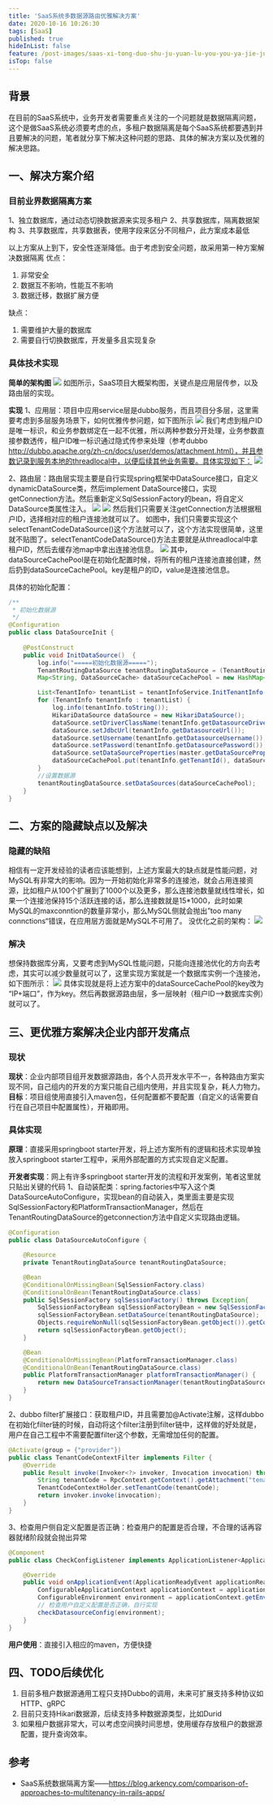 ```yaml
---
title: 'SaaS系统多数据源路由优雅解决方案'
date: 2020-10-16 10:26:30
tags: [SaaS]
published: true
hideInList: false
feature: /post-images/saas-xi-tong-duo-shu-ju-yuan-lu-you-you-ya-jie-jue-fang-an.jpg
isTop: false
---
```

## 背景
在目前的SaaS系统中，业务开发者需要重点关注的一个问题就是数据隔离问题，这个是做SaaS系统必须要考虑的点，多租户数据隔离是每个SaaS系统都要遇到并且要解决的问题，笔者就分享下解决这种问题的思路、具体的解决方案以及优雅的解决思路。

## 一、解决方案介绍
### 目前业界数据隔离方案
1、独立数据库，通过动态切换数据源来实现多租户
2、共享数据库，隔离数据架构
3、共享数据库，共享数据表，使用字段来区分不同租户，此方案成本最低

以上方案从上到下，安全性逐渐降低。由于考虑到安全问题，故采用第一种方案解决数据隔离
优点：
1. 非常安全
2. 数据互不影响，性能互不影响
3. 数据迁移，数据扩展方便

缺点：
1. 需要维护大量的数据库
2. 需要自行切换数据库，开发量多且实现复杂

### 具体技术实现
**简单的架构图**
![](https://zhangyaoo.github.io/post-images/1603179800053.png)
如图所示，SaaS项目大概架构图，关键点是应用层传参，以及路由层的实现。

**实现**
1、应用层：项目中应用service层是dubbo服务，而且项目分多层，这里需要考虑到多层服务场景下，如何优雅传参问题，如下图所示
![](https://zhangyaoo.github.io/post-images/1603181882775.png)
我们考虑到租户ID是唯一标识，和业务参数绑定在一起不优雅，所以两种参数分开处理，业务参数直接参数透传，租户ID唯一标识通过隐式传参来处理（参考dubbo http://dubbo.apache.org/zh-cn/docs/user/demos/attachment.html），并且参数记录到服务本地的threadlocal中，以便后续其他业务需要。具体实现如下：
![](https://zhangyaoo.github.io/post-images/1603183675071.png)

2、路由层：路由层实现主要是自行实现spring框架中DataSource接口，自定义dynamicDataSource类，然后implement DataSource接口，实现getConnection方法。然后重新定义SqlSessionFactory的bean，将自定义DataSource类属性注入。
![](https://zhangyaoo.github.io/post-images/1603183148592.png)
![](https://zhangyaoo.github.io/post-images/1603183156251.png)
然后我们只需要关注getConnection方法根据租户ID，选择相对应的租户连接池就可以了。
如图中，我们只需要实现这个selectTenantCodeDataSource()这个方法就可以了，这个方法实现很简单，这里就不贴图了。selectTenantCodeDataSource()方法主要就是从threadlocal中拿租户ID，然后去缓存池map中拿出连接池信息。
![](https://zhangyaoo.github.io/post-images/1603183509071.png)
其中，dataSourceCachePool是在初始化配置时候，将所有的租户连接池直接创建，然后扔到dataSourceCachePool。key是租户的ID，value是连接池信息。

具体的初始化配置：
```java
/**
 * 初始化数据源
 */
@Configuration
public class DataSourceInit {
    
    @PostConstruct
    public void InitDataSource()  {
        log.info("=====初始化数据源=====");
        TenantRoutingDataSource tenantRoutingDataSource = (TenantRoutingDataSource)ApplicationContextProvider.getBean("tenantRoutingDataSource");
        Map<String, DataSourceCache> dataSourceCachePool = new HashMap<>();

        List<TenantInfo> tenantList = tenantInfoService.InitTenantInfo();
        for (TenantInfo tenantInfo : tenantList) {
            log.info(tenantInfo.toString());
            HikariDataSource dataSource = new HikariDataSource();
            dataSource.setDriverClassName(tenantInfo.getDatasourceDriver());
            dataSource.setJdbcUrl(tenantInfo.getDatasourceUrl());
            dataSource.setUsername(tenantInfo.getDatasourceUsername());
            dataSource.setPassword(tenantInfo.getDatasourcePassword());
            dataSource.setDataSourceProperties(master.getDataSourceProperties());
            dataSourceCachePool.put(tenantInfo.getTenantId(), dataSource);
        }
        //设置数据源
        tenantRoutingDataSource.setDataSources(dataSourceCachePool);
    }
}
```

## 二、方案的隐藏缺点以及解决
### 隐藏的缺陷
相信有一定开发经验的读者应该能想到，上述方案最大的缺点就是性能问题，对MySQL有非常大的影响。因为一开始初始化非常多的连接池，就会占用连接资源，比如租户从100个扩展到了1000个以及更多，那么连接池数量就线性增长，如果一个连接池保持15个活跃连接的话，那么连接数就是15*1000，此时如果MySQL的maxconntion的数量非常小，那么MySQL侧就会抛出”too many connctions“错误，在应用层方面就是MySQL不可用了。
没优化之前的架构：
![](https://zhangyaoo.github.io/post-images/1603190851131.png)
### 解决
想保持数据库分离，又要考虑到MySQL性能问题，只能向连接池优化的方向去考虑，其实可以减少数量就可以了，这里实现方案就是一个数据库实例一个连接池，如下图所示：
![](https://zhangyaoo.github.io/post-images/1603190889253.png)
具体实现就是将上述方案中的dataSourceCachePool的key改为 “IP+端口”，作为key。然后再数据源路由层，多一层映射（租户ID——>数据库实例）就可以了。

## 三、更优雅方案解决企业内部开发痛点
### 现状
**现状**：企业内部项目组开发数据源路由，各个人员开发水平不一，各种路由方案实现不同，自己组内的开发的方案只能自己组内使用，并且实现复杂，耗人力物力。
**目标**：项目组使用直接引入maven包，任何配置都不要配置（自定义的话需要自行在自己项目中配置属性），开箱即用。
### 具体实现
**原理**：直接采用springboot starter开发，将上述方案所有的逻辑和技术实现单独放入springboot starter工程中，采用外部配置的方式实现自定义配置。

**开发者实现**：网上有许多springboot starter开发的流程和开发案例，笔者这里就只贴出关键的代码
1、自动装配类：spring.factories中写入这个类DataSourceAutoConfigure，实现bean的自动装入，类里面主要是实现SqlSessionFactory和PlatformTransactionManager，然后在TenantRoutingDataSource的getconnection方法中自定义实现路由逻辑。
```java
@Configuration
public class DataSourceAutoConfigure {

    @Resource
    private TenantRoutingDataSource tenantRoutingDataSource;

    @Bean
    @ConditionalOnMissingBean(SqlSessionFactory.class)
    @ConditionalOnBean(TenantRoutingDataSource.class)
    public SqlSessionFactory sqlSessionFactory() throws Exception{
        SqlSessionFactoryBean sqlSessionFactoryBean = new SqlSessionFactoryBean();
        sqlSessionFactoryBean.setDataSource(tenantRoutingDataSource);
        Objects.requireNonNull(sqlSessionFactoryBean.getObject()).getConfiguration().setMapUnderscoreToCamelCase(true);
        return sqlSessionFactoryBean.getObject();
    }

    @Bean
    @ConditionalOnMissingBean(PlatformTransactionManager.class)
    @ConditionalOnBean(TenantRoutingDataSource.class)
    public PlatformTransactionManager platformTransactionManager() {
        return new DataSourceTransactionManager(tenantRoutingDataSource);
    }
}
```
2、dubbo filter扩展接口：获取租户ID，并且需要加@Activate注解，这样dubbo在初始化filter链的时候，自动将这个filter注册到filter链中，这样做的好处就是，用户在自己工程中不需要配置filter这个参数，无需增加任何的配置。
```java
@Activate(group = {"provider"})
public class TenantCodeContextFilter implements Filter {
    @Override
    public Result invoke(Invoker<?> invoker, Invocation invocation) throws RpcException {
        String tenantCode = RpcContext.getContext().getAttachment("tenantCode");
        TenantCodeContextHolder.setTenantCode(tenantCode);
        return invoker.invoke(invocation);
    }
}
```
3、检查用户侧自定义配置是否正确：检查用户的配置是否合理，不合理的话再容器就绪阶段就会抛出异常
```java
@Component
public class CheckConfigListener implements ApplicationListener<ApplicationReadyEvent> {

    @Override
    public void onApplicationEvent(ApplicationReadyEvent applicationReadyEvent) {
        ConfigurableApplicationContext applicationContext = applicationReadyEvent.getApplicationContext();
        ConfigurableEnvironment environment = applicationContext.getEnvironment();
        // 检查用户自定义配置是否正确，自行实现
        checkDatasourceConfig(environment);
    }
}
```
**用户使用**：直接引入相应的maven，方便快捷


## 四、TODO后续优化
1. 目前多租户数据源通用工程只支持Dubbo的调用，未来可扩展支持多种协议如HTTP、gRPC
2. 目前只支持Hikari数据源，后续支持多种数据源类型，比如Durid
3. 如果租户数据非常大，可以考虑空间换时间思想，使用缓存存放租户的数据源配置，提升查询效率。


## 参考
- SaaS系统数据隔离方案——https://blog.arkency.com/comparison-of-approaches-to-multitenancy-in-rails-apps/